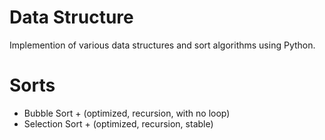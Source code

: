 # Data Structure
Implemention of various data structures and sort algorithms using Python.
# Sorts
* Bubble Sort + (optimized, recursion, with no loop)
* Selection Sort + (optimized, recursion, stable)